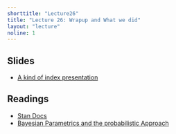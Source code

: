 ```yaml
---
shorttitle: "Lecture26"
title: "Lecture 26: Wrapup and What we did"
layout: "lecture"
noline: 1
---
```


## Slides

- [A kind of index presentation](../slides/lecfinal.pdf)

## Readings

- [Stan Docs](http://mc-stan.org/documentation/)
- [Bayesian Parametrics and the probabilistic Approach](http://rsta.royalsocietypublishing.org/content/roypta/371/1984/20110553.full.pdf)
